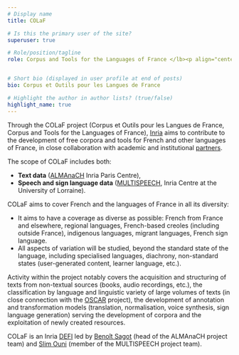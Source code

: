 ```yaml
---
# Display name
title: COLaF

# Is this the primary user of the site?
superuser: true

# Role/position/tagline
role: Corpus and Tools for the Languages of France </lb><p align="center"><img src="authors/admin/avatar2.png" /></p>


# Short bio (displayed in user profile at end of posts)
bio: Corpus et Outils pour les Langues de France

# Highlight the author in author lists? (true/false)
highlight_name: true
---
```

Through the COLaF project (Corpus et Outils pour les Langues de France, Corpus and Tools for the Languages of France), [Inria](https://www.inria.fr/en) aims to contribute to the development of free corpora and tools for French and other languages of France, in close collaboration with academic and institutional [partners](#partners).


The scope of COLaF includes both:
- **Text data** ([ALMAnaCH](https://almanach.inria.fr/index-en.html) Inria Paris Centre),
- **Speech and sign language data** ([MULTISPEECH](https://team.inria.fr/multispeech/), Inria Centre at the University of Lorraine).


COLaF aims to cover French and the languages of France in all its diversity:
- It aims to have a coverage as diverse as possible: French from France and elsewhere, regional languages, French-based creoles (including outside France), indigenous languages, migrant languages, French sign language.
- All aspects of variation will be studied, beyond the standard state of the language, including specialised languages, diachrony, non-standard states (user-generated content, learner language, etc.).


Activity within the project notably covers the acquisition and structuring of texts from non-textual sources (books, audio recordings, etc.), the classification by language and linguistic variety of large volumes of texts (in close connection with the [OSCAR](https://oscar-project.org/) project), the development of annotation and transformation models (translation, normalisation, voice synthesis, sign language generation) serving the development of corpora and the exploitation of newly created resources.


COLaF is an Inria [DEFI](https://www.inria.fr/en/inria-challenges-tackling-major-issues) led by [Benoît Sagot](http://pauillac.inria.fr/~sagot/) (head of the ALMAnaCH project team) and [Slim Ouni](https://members.loria.fr/SOuni/) (member of the MULTISPEECH project team).
